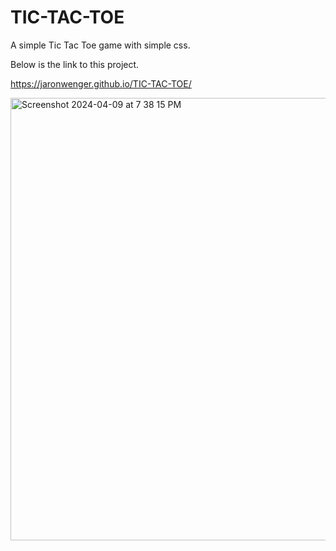 # TIC-TAC-TOE

A simple Tic Tac Toe game with simple css.

Below is the link to this project.

https://jaronwenger.github.io/TIC-TAC-TOE/


<img width="708" alt="Screenshot 2024-04-09 at 7 38 15 PM" src="https://github.com/JaronWenger/TIC-TAC-TOE/assets/147181586/6ddcb66b-cb1e-4767-8771-014ceb6938bc">
